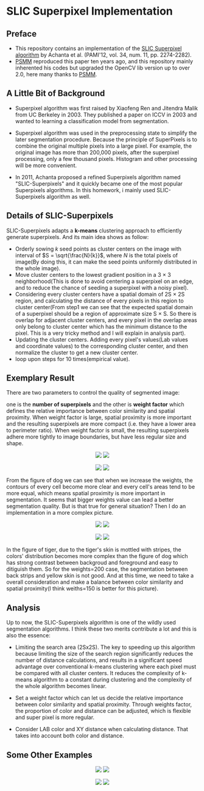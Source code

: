 # SLIC Superpixel Implementation
## Preface
- This repository contains an implementation of the [SLIC Superpixel algorithm](https://core.ac.uk/download/pdf/147983593.pdf) by Achanta et al. (PAMI'12, vol. 34, num. 11, pp. 2274-2282). 
- [PSMM](https://github.com/PSMM/SLIC-Superpixels) reproduced this paper ten years ago, and this repository mainly inherented his codes but upgraded the OpenCV lib version up to over 2.0, here many thanks to [PSMM](https://github.com/PSMM/SLIC-Superpixels).
  
## A Little Bit of Background

- Superpixel algorithm was first raised by Xiaofeng Ren and Jitendra Malik from UC Berkeley in 2003. They published a paper on ICCV in 2003 and wanted to learning a classification model from segmentation. 

- Superpixel algorithm was used in the preprocessing state to simplify the later segmentation procedure. Because the principle of SuperPixels is to combine the original multiple pixels into a large pixel. For example, the original image has more than 200,000 pixels, after the superpixel processing, only a few thousand pixels. Histogram and other processing will be more convenient. 

- In 2011, Achanta proposed a refined Superpixels algorithm named "SLIC-Superpixels" and it quickly became one of the most popular Superpixels algorithms. In this homework, i mainly used SLIC-Superpixels algorithm as well.

## Details of SLIC-Superpixels
SLIC-Superpixels adapts a **k-means** clustering approach to efficiently generate superpixels. And its main idea shows as follow:

- Orderly sowing $k$ seed points as cluster centers on the image with interval of $S = \sqrt{\frac{N}{k}}$, where $N$ is the total pixels of image(By doing this, it can make the seed points uniformly distributed in the whole image).
- Move cluster centers to the lowest gradient position in a 3 × 3 neighborhood(This is done to avoid centering a superpixel on an edge, and to reduce the chance of seeding a superpixel with a noisy pixel).
- Considering every cluster centers have a spatial domain of 2S × 2S region, and calculating the distance of every pixels in this region to cluster center(From step1 we can see that the expected spatial domain of a superpixel should be a region of approximate size S × S. So there is overlap for adjacent cluster centers, and every pixel in the overlap areas only belong to cluster center which has the minimum distance to the pixel. This is a very tricky method and I will explain in analysis part).
- Updating the cluster centers. Adding every pixel's values(Lab values and coordinate values) to the corresponding cluster center, and then normalize the cluster to get a new cluster center.
- loop upon steps for 10 times(empirical value).


## Exemplary Result
There are two parameters to control the quality of segmented image:

one is the **number of superpixels** and the other is **weight factor** which defines the relative importance between color similarity and spatial proximity. When weight factor is large, spatial proximity is more important and the resulting superpixels are more compact (i.e. they have a lower area to perimeter ratio). When weight factor is small, the resulting superpixels adhere more tightly to image boundaries, but have less regular size and shape.

<p align="center">
  <img src="https://user-images.githubusercontent.com/64240681/197374522-a578156c-5862-4288-ae3e-22338b788a62.png" />
  <img src="https://user-images.githubusercontent.com/64240681/197374556-aea820fb-a0ac-48a4-8e34-753187cf8b37.png" />
</p>

<p align="center">
  <img src="https://user-images.githubusercontent.com/64240681/197374568-72f5bd1d-4681-4915-8928-df4ccd135969.png" />
  <img src="https://user-images.githubusercontent.com/64240681/197374571-4b2276da-572c-4ceb-ad89-2bfd0df1db8e.png" />
</p>


From the figure of dog we can see that when we increase the weights, the contours of every cell become more clear and every cell's areas tend to be more equal, which means spatial proximity is more important in segmentation. It seems that bigger weights value can lead a better segmentation quality. But is that true for general situation? Then I do an implementation in a more complex picture.

<p align="center">
  <img src="https://user-images.githubusercontent.com/64240681/197375590-d46e90d5-b109-41e8-9a5b-10881c6896da.png" />
  <img src="https://user-images.githubusercontent.com/64240681/197375584-25b5b642-3f22-44e0-8084-287456c421bf.png" />
</p>

<p align="center">
  <img src="https://user-images.githubusercontent.com/64240681/197375585-53ae5221-c847-453d-b500-ac1856b3f154.png" />
  <img src="https://user-images.githubusercontent.com/64240681/197375587-d2f1f369-0180-4d7a-83dc-502441995293.png" />
</p>


In the figure of tiger, due to the tiger's skin is mottled with stripes, the colors' distribution becomes more complex than the figure of dog which has strong contrast between backgroud and foreground and easy to ditiguish them. So for the weights=200 case, the segmentation between back strips and yellow skin is not good. And at this time, we need to take a overall consideration and make a balance between color similarity and spatial proximity(I think weiths=150 is better for this picture). 

## Analysis
Up to now, the SLIC-Superpixels algorithm is one of the wildly used segmentation algorithms. I think these two merits contribute a lot and this is also the essence:

- Limiting the search area (2Sx2S). The key to speeding up this algorithm because limiting the size of the search region significantly reduces the number of distance calculations, and results in a significant speed advantage over conventional k-means clustering where each pixel must be compared with all cluster centers. It reduces the complexity of k-means algorithm to a constant during clustering and the complexity of the whole algorithm becomes linear.
    
- Set a weight factor which can let us decide the relative importance between color similarity and spatial proximity. Through weights factor, the proportion of color and distance can be adjusted, which is flexible and super pixel is more regular.
- Consider LAB color and XY distance when calculating distance. That takes into account both color and distance. 


## Some Other Examples
<p align="center">
  <img src="https://user-images.githubusercontent.com/64240681/197375674-ee269cc3-973c-49e0-908d-6d9aea1fe81e.png" />
  <img src="https://user-images.githubusercontent.com/64240681/197375677-a2bee216-d50e-49f3-8a8a-203cba2c74a5.png" />
</p>

<p align="center">
  <img src="https://user-images.githubusercontent.com/64240681/197375681-ea94970c-f28d-48bb-9f04-b4e18d101547.png" />
  <img src="https://user-images.githubusercontent.com/64240681/197375689-7eb0f541-8a89-4db7-ac25-9701ed927dee.png" />
</p>



